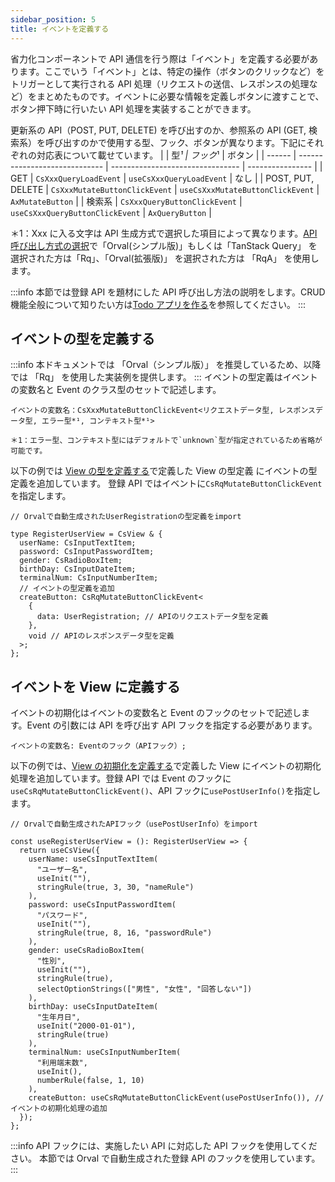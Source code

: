 ```yaml
---
sidebar_position: 5
title: イベントを定義する
---
```


省力化コンポーネントで API 通信を行う際は「イベント」を定義する必要があります。ここでいう「イベント」とは、特定の操作（ボタンのクリックなど）をトリガーとして実行される API 処理（リクエストの送信、レスポンスの処理など）をまとめたものです。イベントに必要な情報を定義しボタンに渡すことで、ボタン押下時に行いたい API 処理を実装することができます。

更新系の API（POST, PUT, DELETE) を呼び出すのか、参照系の API (GET, 検索系）を呼び出すのかで使用する型、フック、ボタンが異なります。下記にそれぞれの対応表について載せています。
| | 型*¹ | フック*¹ | ボタン |
| ------ | ----------------------------- | -------------------------------- | ---------------- |
| GET | `CsXxxQueryLoadEvent` | `useCsXxxQueryLoadEvent` | なし |
| POST, PUT, DELETE | `CsXxxMutateButtonClickEvent` | `useCsXxxMutateButtonClickEvent` | `AxMutateButton` |
| 検索系 | `CsXxxQueryButtonClickEvent` | `useCsXxxQueryButtonClickEvent` | `AxQueryButton` |

＊1：Xxx に入る文字は API 生成方式で選択した項目によって異なります。[API 呼び出し方式の選択](../../introduction-guide/introduction-tool.md#api-呼び出し方式の選択)で「Orval(シンプル版)」もしくは「TanStack Query」 を選択された方は「Rq」、「Orval(拡張版)」 を選択された方は 「RqA」 を使用します。

:::info
本節では登録 API を題材にした API 呼び出し方法の説明をします。CRUD 機能全般について知りたい方は[Todo アプリを作る](../crud-function-implementation.md)を参照してください。
:::

## イベントの型を定義する

:::info
本ドキュメントでは 「Orval（シンプル版）」 を推奨しているため、以降では 「Rq」 を使用した実装例を提供します。
:::
イベントの型定義はイベントの変数名と Event のクラス型のセットで記述します。

```tsx
イベントの変数名：CsXxxMutateButtonClickEvent<リクエストデータ型, レスポンスデータ型, エラー型*¹, コンテキスト型*¹>

＊1：エラー型、コンテキスト型にはデフォルトで`unknown`型が指定されているため省略が可能です。
```

以下の例では [View の型を定義する](./define-screen.md#view-の型を定義する)で定義した View の型定義 にイベントの型定義を追加しています。
登録 API ではイベントに`CsRqMutateButtonClickEvent`を指定します。

```tsx title="Viewにイベントの型を追加する"
// Orvalで自動生成されたUserRegistrationの型定義をimport

type RegisterUserView = CsView & {
  userName: CsInputTextItem;
  password: CsInputPasswordItem;
  gender: CsRadioBoxItem;
  birthDay: CsInputDateItem;
  terminalNum: CsInputNumberItem;
  // イベントの型定義を追加
  createButton: CsRqMutateButtonClickEvent<
    {
      data: UserRegistration; // APIのリクエストデータ型を定義
    },
    void // APIのレスポンスデータ型を定義
  >;
};
```

## イベントを View に定義する

イベントの初期化はイベントの変数名と Event のフックのセットで記述します。Event の引数には API を呼び出す API フックを指定する必要があります。

```tsx
イベントの変数名: Eventのフック（APIフック）;
```

以下の例では、[View の初期化を定義する](./define-screen.md#view-の初期化を定義する)で定義した View にイベントの初期化処理を追加しています。登録 API では Event のフックに`useCsRqMutateButtonClickEvent()`、API フックに`usePostUserInfo()`を指定します。

```tsx title="Viewを初期化する"
// Orvalで自動生成されたAPIフック（usePostUserInfo）をimport

const useRegisterUserView = (): RegisterUserView => {
  return useCsView({
    userName: useCsInputTextItem(
      "ユーザー名",
      useInit(""),
      stringRule(true, 3, 30, "nameRule")
    ),
    password: useCsInputPasswordItem(
      "パスワード",
      useInit(""),
      stringRule(true, 8, 16, "passwordRule")
    ),
    gender: useCsRadioBoxItem(
      "性別",
      useInit(""),
      stringRule(true),
      selectOptionStrings(["男性", "女性", "回答しない"])
    ),
    birthDay: useCsInputDateItem(
      "生年月日",
      useInit("2000-01-01"),
      stringRule(true)
    ),
    terminalNum: useCsInputNumberItem(
      "利用端末数",
      useInit(),
      numberRule(false, 1, 10)
    ),
    createButton: useCsRqMutateButtonClickEvent(usePostUserInfo()), // イベントの初期化処理の追加
  });
};
```

:::info
API フックには、実施したい API に対応した API フックを使用してください。
本節では Orval で自動生成された登録 API のフックを使用しています。
:::
